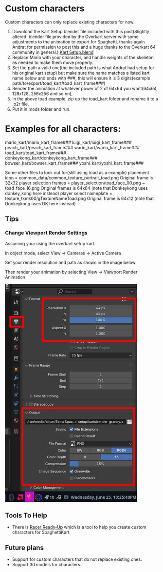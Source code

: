 # Custom characters
Custom characters can only replace existing characters for now.

1. Download the Kart Setup blender file included with this post(Slightly altered .blender file provided by the Overkart server with some adjustments to the animation to export for Spaghetti, thanks again Andrat for permission to post this and a huge thanks to the Overkart 64 community in general.) [Kart Setup.blend](MK64_Spaghetti_Adjusted_Kart_Setup.blend)
2. Replace Mario with your character, and handle weights of the skeleton as needed to make them move properly.
3. Set the path a valid one(the included path is what Andrat had setup for his original kart setup) but make sure the name matches a listed kart name below and ends with ###, this will ensure it is 3 digits(example path/to/export/toad_kart/toad_kart_frame###)
4. Render the animation at whatever power of 2 of 64x64 you want(64x64, 128x128, 256x256 and so on),
5. In the above toad example, zip up the toad_kart folder and rename it to a .o2r file.
6. Put it in mods folder and run.

# Examples for all characters:
mario_kart/mario_kart_frame###
luigi_kart/luigi_kart_frame###
peach_kart/peach_kart_frame###
wario_kart/wario_kart_frame###
toad_kart/toad_kart_frame###
donkeykong_kart/donkeykong_kart_frame###
bowser_kart/bowser_kart_frame###
yoshi_kart/yoshi_kart_frame###

Some other files to look out for(still using toad as a example)
placement icon = common_data/common_texture_portrait_toad.png Original frame is 32x32
player selection frames = player_selection/toad_face_00.png ~ toad_face_16.png Original frames is 64x64 (note that Donkeykong uses donkey_kong here instead)
player select nameplate = texture_tkmk00/gTextureNameToad.png Original frame is 64x12 (note that Donkeykong uses DK here instead) 

## Tips
### Change Viewport Render Settings
Assuming your using the overkart setup kart.

In object mode, select View -> Cameras -> Active Camera

Set your render resolution and path as shown in the image below 

Then render your animation by selecting View -> Viewport Render Animation

![Viewport Render Settings](change_viewport.png)

## Tools To Help
* There is [Racer Ready-Up](https://vinievex.itch.io/racer-ready-up) which is a tool to help you create custom characters for SpaghettiKart.

## Future plans
* Support for custom characters that do not replace existing ones.
* Support 3d models for characters.